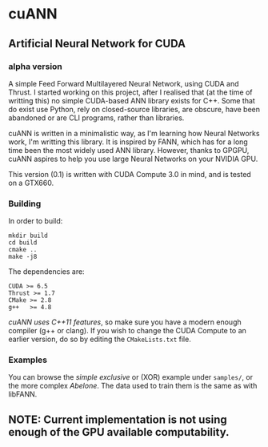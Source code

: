 # cuANN
## Artificial Neural Network for CUDA
### alpha version

A simple Feed Forward Multilayered Neural Network, using CUDA and Thrust.
I started working on this project, after I realised that (at the time of writting this) no
simple CUDA-based ANN library exists for C++.
Some that do exist use Python, rely on closed-source libraries, are obscure, have been abandoned or are CLI programs, rather than libraries.

cuANN is written in a minimalistic way, as I'm learning how Neural Networks work, I'm writting this library.
It is inspired by FANN, which has for a long time been the most widely used ANN library.
However, thanks to GPGPU, cuANN aspires to help you use large Neural Networks on your NVIDIA GPU.

This version (0.1) is written with CUDA Compute 3.0 in mind, and is tested on a GTX660.

### Building
In order to build:

    mkdir build
    cd build
    cmake ..
    make -j8

The dependencies are:

    CUDA >= 6.5
    Thrust >= 1.7
    CMake >= 2.8
    g++   >= 4.8

*cuANN uses C++11 features*, so make sure you have a modern enough compiler (g++ or clang).
If you wish to change the CUDA Compute to an earlier version, do so by editing the `CMakeLists.txt` file.

### Examples
You can browse the *simple exclusive* or (XOR) example under `samples/`, or the more complex *Abelone*.
The data used to train them is the same as with libFANN.

## NOTE: Current implementation is not using enough of the GPU available computability.
